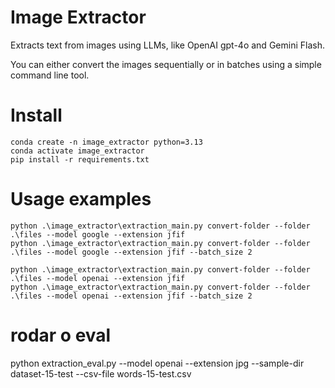 # Image Extractor

Extracts text from images using LLMs, like OpenAI gpt-4o and Gemini Flash.

You can either convert the images sequentially or in batches using a simple command line tool.

# Install

```
conda create -n image_extractor python=3.13
conda activate image_extractor
pip install -r requirements.txt
```

# Usage examples

```
python .\image_extractor\extraction_main.py convert-folder --folder .\files --model google --extension jfif
python .\image_extractor\extraction_main.py convert-folder --folder .\files --model google --extension jfif --batch_size 2
```

```
python .\image_extractor\extraction_main.py convert-folder --folder .\files --model openai --extension jfif
python .\image_extractor\extraction_main.py convert-folder --folder .\files --model openai --extension jfif --batch_size 2
```

# rodar o eval

python extraction_eval.py --model openai --extension jpg --sample-dir dataset-15-test --csv-file words-15-test.csv

